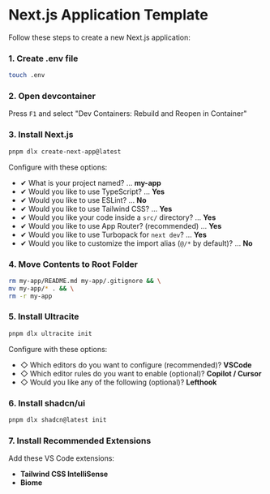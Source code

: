 # Next.js Application Template

Follow these steps to create a new Next.js application:

### 1. Create .env file

```bash
touch .env
```

### 2. Open devcontainer

Press `F1` and select "Dev Containers: Rebuild and Reopen in Container"


### 3. Install Next.js

```bash
pnpm dlx create-next-app@latest
```

Configure with these options:
- ✔ What is your project named? … **my-app**
- ✔ Would you like to use TypeScript? … **Yes**
- ✔ Would you like to use ESLint? … **No**
- ✔ Would you like to use Tailwind CSS? … **Yes**
- ✔ Would you like your code inside a `src/` directory? … **Yes**
- ✔ Would you like to use App Router? (recommended) … **Yes**
- ✔ Would you like to use Turbopack for `next dev`? … **Yes**
- ✔ Would you like to customize the import alias (`@/*` by default)? … **No**

### 4. Move Contents to Root Folder

```bash
rm my-app/README.md my-app/.gitignore && \
mv my-app/* . && \
rm -r my-app
```

### 5. Install Ultracite

```bash
pnpm dlx ultracite init
```

Configure with these options:
- ◇ Which editors do you want to configure (recommended)? **VSCode**
- ◇ Which editor rules do you want to enable (optional)? **Copilot / Cursor**
- ◇ Would you like any of the following (optional)? **Lefthook**

### 6. Install shadcn/ui

```bash
pnpm dlx shadcn@latest init
```

### 7. Install Recommended Extensions

Add these VS Code extensions:
- **Tailwind CSS IntelliSense**
- **Biome**

